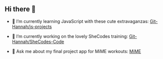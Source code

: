 ## Hi there 👋

- 🌱 I’m currently learning JavaScript with these cute extravaganzas:
[Git-Hannah/js-projects](https://github.com/Git-Hannah/js-projects)

- 🩷 I’m currently working on the lovely SheCodes training:
[Git-Hannah/SheCodes-Code](https://github.com/Git-Hannah/SheCodes-Code)

- 💬 Ask me about my final project app for MiME workouts:
[MiME](https://mime-training-app.hannahsenft.com/)

<!--
**Git-Hannah/Git-Hannah** is a ✨ _special_ ✨ repository because its `README.md` (this file) appears on your GitHub profile.

Here are some ideas to get you started:

- 🔭 I’m currently working on ...
- 🌱 I’m currently learning ...
- 👯 I’m looking to collaborate on ...
- 🤔 I’m looking for help with ...
- 💬 Ask me about ...
- 📫 How to reach me: ...
- 😄 Pronouns: ...
- ⚡ Fun fact: ...
-->
